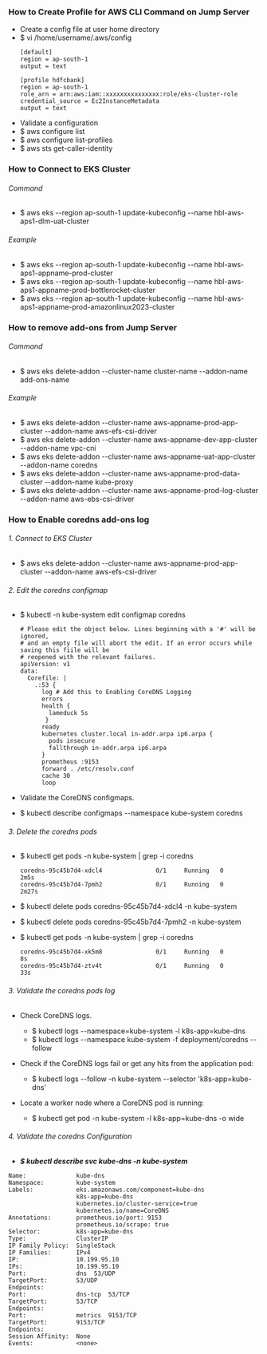 ### How to Create Profile for AWS CLI Command on Jump Server
 - Create a config file at user home directory
 - $ vi /home/username/.aws/config
    ```hcl
    [default]
    region = ap-south-1
    output = text

    [profile hdfcbank]
    region = ap-south-1
    role_arn = arn:aws:iam::xxxxxxxxxxxxxxx:role/eks-cluster-role
    credential_source = Ec2InstanceMetadata
    output = text
    ```
 - Validate a configuration
 - $ aws configure list
 - $ aws configure list-profiles
 - $ aws sts get-caller-identity
   
### How to Connect to EKS Cluster
###### Command
 - $ aws eks --region ap-south-1 update-kubeconfig --name hbl-aws-aps1-dlm-uat-cluster
###### Example  
 - $ aws eks --region ap-south-1 update-kubeconfig --name hbl-aws-aps1-appname-prod-cluster
 - $ aws eks --region ap-south-1 update-kubeconfig --name hbl-aws-aps1-appname-prod-bottlerocket-cluster
 - $ aws eks --region ap-south-1 update-kubeconfig --name hbl-aws-aps1-appname-prod-amazonlinux2023-cluster
   
### How to remove add-ons from Jump Server
###### Command
 - $ aws eks delete-addon --cluster-name cluster-name --addon-name add-ons-name
###### Example 
 - $ aws eks delete-addon --cluster-name aws-appname-prod-app-cluster --addon-name aws-efs-csi-driver
 - $ aws eks delete-addon --cluster-name aws-appname-dev-app-cluster --addon-name vpc-cni
 - $ aws eks delete-addon --cluster-name aws-appname-uat-app-cluster --addon-name coredns
 - $ aws eks delete-addon --cluster-name aws-appname-prod-data-cluster --addon-name kube-proxy
 - $ aws eks delete-addon --cluster-name aws-appname-prod-log-cluster --addon-name aws-ebs-csi-driver

### How to Enable coredns add-ons log
###### 1. Connect to EKS Cluster 
 - $ aws eks delete-addon --cluster-name aws-appname-prod-app-cluster --addon-name aws-efs-csi-driver

###### 2. Edit the coredns configmap
 - $ kubectl -n kube-system edit configmap coredns
   ```hcl
   # Please edit the object below. Lines beginning with a '#' will be ignored,
   # and an empty file will abort the edit. If an error occurs while saving this fiile will be
   # reopened with the relevant failures.
   apiVersion: v1
   data:
     Corefile: |
       .:53 {
         log # Add this to Enabling CoreDNS Logging
         errors
         health {
           lameduck 5s
          }
         ready
         kubernetes cluster.local in-addr.arpa ip6.arpa {
           pods insecure
           fallthrough in-addr.arpa ip6.arpa
         }
         prometheus :9153
         forward . /etc/resolv.conf
         cache 30
         loop
   ```
   
 - Validate the CoreDNS configmaps.
 - $ kubectl describe configmaps --namespace kube-system coredns
  
###### 3. Delete the coredns pods
 - $ kubectl get pods -n kube-system | grep -i coredns
   ```hcl
   coredns-95c45b7d4-xdcl4               0/1     Running   0          2m5s
   coredns-95c45b7d4-7pmh2               0/1     Running   0          2m27s
   ```

 - $ kubectl delete pods coredns-95c45b7d4-xdcl4 -n kube-system
 - $ kubectl delete pods coredns-95c45b7d4-7pmh2 -n kube-system
  
 - $ kubectl get pods -n kube-system | grep -i coredns
   ```hcl
   coredns-95c45b7d4-xk5m8               0/1     Running   0          8s
   coredns-95c45b7d4-ztv4t               0/1     Running   0          33s
   ```
###### 3. Validate the coredns pods log
 - Check CoreDNS logs.
    - $ kubectl logs --namespace=kube-system -l k8s-app=kube-dns
    - $ kubectl logs --namespace kube-system -f deployment/coredns --follow
      
 - Check if the CoreDNS logs fail or get any hits from the application pod:
    - $ kubectl logs --follow -n kube-system --selector 'k8s-app=kube-dns'
  
 - Locate a worker node where a CoreDNS pod is running:
    - $ kubectl get pod -n kube-system -l k8s-app=kube-dns -o wide

###### 4. Validate the coredns Configuration
- ***$ kubectl describe svc kube-dns -n kube-system***
```hcl
Name:              kube-dns
Namespace:         kube-system
Labels:            eks.amazonaws.com/component=kube-dns
                   k8s-app=kube-dns
                   kubernetes.io/cluster-service=true
                   kubernetes.io/name=CoreDNS
Annotations:       prometheus.io/port: 9153
                   prometheus.io/scrape: true
Selector:          k8s-app=kube-dns
Type:              ClusterIP
IP Family Policy:  SingleStack
IP Families:       IPv4
IP:                10.199.95.10
IPs:               10.199.95.10
Port:              dns  53/UDP
TargetPort:        53/UDP
Endpoints:         
Port:              dns-tcp  53/TCP
TargetPort:        53/TCP
Endpoints:         
Port:              metrics  9153/TCP
TargetPort:        9153/TCP
Endpoints:         
Session Affinity:  None
Events:            <none>
```


